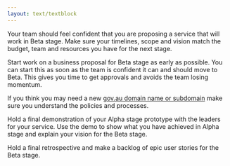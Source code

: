 ```yaml
---
layout: text/textblock
---
```


Your team should feel confident that you are proposing a service that will work in Beta stage. Make sure your timelines, scope and vision match the budget, team and resources you have for the next stage.

Start work on a business proposal for Beta stage as early as possible. You can start this as soon as the team is confident it can and should move to Beta. This gives you time to get approvals and avoids the team losing momentum.

If you think you may need a new [gov.au domain name or subdomain](https://www.domainname.gov.au/) make sure you understand the policies and processes.

Hold a final demonstration of your Alpha stage prototype with the leaders for your service. Use the demo to show what you have achieved in Alpha stage and explain your vision for the Beta stage.

Hold a final retrospective and make a backlog of epic user stories for the Beta stage.
